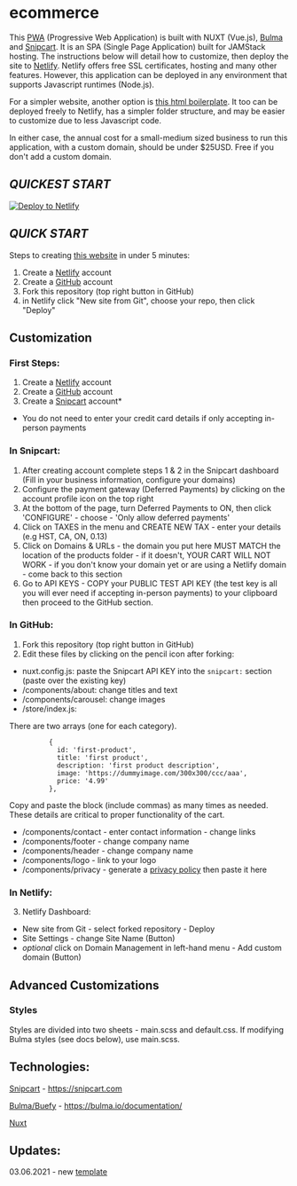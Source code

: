 # ecommerce

This [PWA](https://getting-started-with-ecommerce.netlify.app/) (Progressive Web Application) is built with NUXT (Vue.js), [Bulma](https://bulma.io) and [Snipcart](https://snipcart.com).  It is an SPA (Single Page Application) built for JAMStack hosting.  The instructions below will detail how to customize, then deploy the site to [Netlify](https://netlify.com).  Netlify offers free SSL certificates, hosting and many other features. However, this application can be deployed in any environment that supports Javascript runtimes (Node.js).

For a simpler website, another option is [this html boilerplate](https://github.com/majordomo-consulting/boilerplate.html.snipcart).  It too can be deployed freely to Netlify, has a simpler folder structure, and may be easier to customize due to less Javascript code.

In either case, the annual cost for a small-medium sized business to run this application, with a custom domain, should be under $25USD.  Free if you don't add a custom domain.

## ***QUICKEST START***

<a href="https://app.netlify.com/start/deploy?repository=https://github.com/majordomo-consulting/boilerplate.nuxt.ecommerce">
  <img src="https://www.netlify.com/img/deploy/button.svg" title="Deploy to Netlify">
</a>

## ***QUICK START***

Steps to creating [this website](https://getting-started-with-ecommerce.netlify.app/) in under 5 minutes:

1. Create a [Netlify](https://netlify.com) account
2. Create a [GitHub](https://github.com) account
3. Fork this repository (top right button in GitHub)
4. in Netlify click "New site from Git", choose your repo, then click "Deploy"

## Customization

### First Steps:

1. Create a [Netlify](https://netlify.com) account
2. Create a [GitHub](https://github.com) account
3. Create a [Snipcart](https://snipcart.com) account*
* You do not need to enter your credit card details if only accepting in-person payments

### In Snipcart:

1. After creating account complete steps 1 & 2 in the Snipcart dashboard (Fill in your business information, configure your domains)
2. Configure the payment gateway (Deferred Payments) by clicking on the account profile icon on the top right
3. At the bottom of the page, turn Deferred Payments to ON, then click 'CONFIGURE' - choose - 'Only allow deferred payments'
5. Click on TAXES in the menu and CREATE NEW TAX - enter your details (e.g HST, CA, ON, 0.13)
6. Click on Domains & URLs - the domain you put here MUST MATCH the location of the products folder - if it doesn't, YOUR CART WILL NOT WORK - if you don't know your domain yet or are using a Netlify domain - come back to this section
7. Go to API KEYS - COPY your PUBLIC TEST API KEY (the test key is all you will ever need if accepting in-person payments) to your clipboard then proceed to the GitHub section.

### In GitHub:

1. Fork this repository (top right button in GitHub)
2. Edit these files by clicking on the pencil icon after forking:
- nuxt.config.js: paste the Snipcart API KEY into the `snipcart:` section (paste over the existing key)
- /components/about: change titles and text
- /components/carousel: change images
- /store/index.js:

There are two arrays (one for each category). 

```
          { 
            id: 'first-product', 
            title: 'first product', 
            description: 'first product description', 
            image: 'https://dummyimage.com/300x300/ccc/aaa', 
            price: '4.99'
          },
```

Copy and paste the block (include commas) as many times as needed.  These details are critical to proper functionality of the cart.

- /components/contact - enter contact information - change links
- /components/footer - change company name
- /components/header - change company name
- /components/logo - link to your logo
- /components/privacy - generate a [privacy policy](https://www.shopify.ca/tools/policy-generator) then paste it here

### In Netlify:

3. Netlify Dashboard:
- New site from Git - select forked repository - Deploy
- Site Settings - change Site Name (Button)
- *optional* click on Domain Management in left-hand menu - Add custom domain (Button)

## Advanced Customizations

### Styles

Styles are divided into two sheets - main.scss and default.css.  If modifying Bulma styles (see docs below), use main.scss.

## Technologies:

[Snipcart](https://snipcart.com) - https://snipcart.com

[Bulma/Buefy](https://bulma.io/documentation/) - https://bulma.io/documentation/

[Nuxt](https://nuxtjs.org/)

## Updates:

03.06.2021 - new [template](https://getting-started-with-ecommerce.netlify.app/homepage-ii)